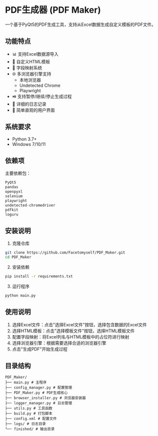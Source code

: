 # PDF生成器 (PDF Maker)

一个基于PyQt5的PDF生成工具，支持从Excel数据生成自定义模板的PDF文件。

## 功能特点

- 📊 支持Excel数据源导入
- 🎨 自定义HTML模板
- 🔄 字段映射系统
- 🌐 多浏览器引擎支持
  - 本地浏览器
  - Undetected Chrome
  - Playwright
- ⏯️ 支持暂停/继续/停止生成过程
- 📝 详细的日志记录
- 🎯 简单直观的用户界面

## 系统要求

- Python 3.7+
- Windows 7/10/11

## 依赖项

主要依赖包：
```python
PyQt5
pandas
openpyxl
selenium
playwright
undetected-chromedriver
pdfkit
loguru
```

## 安装说明

1. 克隆仓库
```bash
git clone https://github.com/Facetomyself/PDF_Maker.git
cd PDF_Maker
```

2. 安装依赖
```bash
pip install -r requirements.txt
```

3. 运行程序
```bash
python main.py
```

## 使用说明

1. 选择Excel文件：点击"选择Excel文件"按钮，选择包含数据的Excel文件
2. 选择HTML模板：点击"选择模板文件"按钮，选择HTML模板文件
3. 配置字段映射：将Excel列名与HTML模板中的占位符进行映射
4. 选择浏览器引擎：根据需要选择合适的浏览器引擎
5. 点击"生成PDF"开始生成过程

## 目录结构 

```
PDF_Maker/
├── main.py # 主程序
├── config_manager.py # 配置管理
├── PDF_Maker.py # PDF生成核心
├── browser_installer.py # 浏览器安装器
├── logger_manager.py # 日志管理
├── utils.py # 工具函数
├── build.py # 打包脚本
├── config.xml # 配置文件
├── logs/ # 日志目录
└── finished/ # 输出目录
```